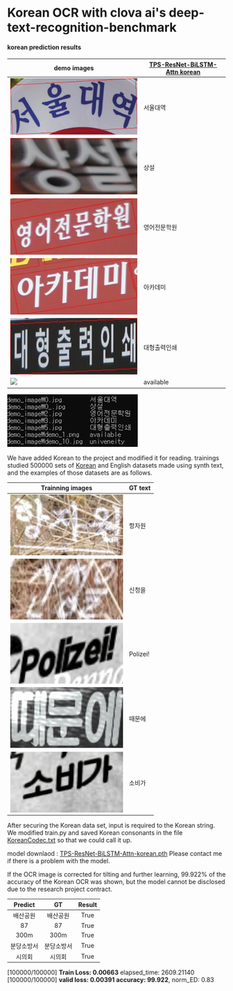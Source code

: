 # Korean OCR with clova ai's deep-text-recognition-benchmark

#### korean prediction results

| demo images | [TPS-ResNet-BiLSTM-Attn korean](https://drive.google.com/file/d/1AOucYNbIvzclpurXVAFiBi7imrNMFjVJ/view?usp=sharing) | 
| ---         |        --- |
| <img src="./demo_image/0.jpg" width="400" height="130">      |    서울대역    |  
| <img src="./demo_image/0_.jpg" width="400" height="130">      |    상설    |  
| <img src="./demo_image/2.jpg" width="400" height="130">      |    영어전문학원    |   
| <img src="./demo_image/3.jpg" width="400" height="130">      |    아카데미    | 
| <img src="./demo_image/5.jpg" width="400" height="130">      |    대형출력인쇄    | 
| <img src="./demo_image/demo_1.png" width="300">    |   available   |  

<img src="./figures/koreanTest.PNG">

We have added Korean to the project and modified it for reading. trainings studied 500000 sets of [Korean](http://ptak.felk.cvut.cz/public_datasets/SyntText/Korean.zip) and English datasets made using synth text, and the examples of those datasets are as follows.

| Trainning images | GT text | 
| ---         |        --- |
| <img src="./Assets/15.jpg" width="260" height="140">      |    항자원    |  
| <img src="./Assets/32.jpg" width="260" height="140">      |    신청을    |  
| <img src="./Assets/291702.jpg" width="260" height="140">      |    Polizei!    |  
| <img src="./Assets/291724.jpg" width="260" height="140">      |    때문에    |  
| <img src="./Assets/291727.jpg" width="260" height="140">      |    소비가    |  

After securing the Korean data set, input is required to the Korean string.<br>
We modified train.py and saved Korean consonants in the file [KoreanCodec.txt](https://github.com/GreenGarnets/KoreanOCR-with-deep-text-recognition-benchmark/blob/master/koreanCodec.txt) so that we could call it up.<br>

model downlaod : [TPS-ResNet-BiLSTM-Attn-korean.pth](https://drive.google.com/file/d/1AOucYNbIvzclpurXVAFiBi7imrNMFjVJ/view?usp=sharing)
Please contact me if there is a problem with the model.

If the OCR image is corrected for tilting and further learning, 99.922% of the accuracy of the Korean OCR was shown, but the model cannot be disclosed due to the research project contract. 

|  <center>Predict</center> |  <center>GT</center> |  <center>Result</center> |
|:--------:|:--------:|:--------:|
|<center>배산공원 </center> | <center>배산공원 </center> |True |
|<center>87 </center> | <center>87 </center> |True |
|<center>300m </center>| <center>300m </center> |True |
|<center>분당소방서 </center>| <center>분당소방서 </center> |True |
|<center>시의회 </center>| <center>시의회 </center> |True |

[100000/100000] **Train Loss: 0.00663** elapsed_time: 2609.21140<br>
[100000/100000] **valid loss: 0.00391** **accuracy: 99.922**, norm_ED: 0.83

